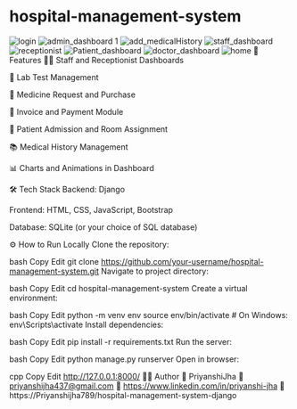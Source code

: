# hospital-management-system
![login](https://github.com/user-attachments/assets/39a96243-3e44-4d58-932a-266f43fc8491)
![admin_dashboard 1](https://github.com/user-attachments/assets/5b67d4f0-a140-4599-8bfa-45ade7a5724f)
![add_medicalHistory](https://github.com/user-attachments/assets/c1663c9a-89f5-4a67-be67-147c5c85f5d2)
![staff_dashboard](https://github.com/user-attachments/assets/f3918e35-bc50-43a5-9fc2-47ccd5d3426d)
![receptionist](https://github.com/user-attachments/assets/40eb7e4f-94ad-4e1b-aee2-6cb36f16413f)
![Patient_dashboard](https://github.com/user-attachments/assets/080798c0-66d7-412c-824d-32181abaff66)
![doctor_dashboard](https://github.com/user-attachments/assets/1abb147c-9a18-4bac-be8d-584558bb7bec)
![home](https://github.com/user-attachments/assets/1e8513c0-cf59-44cd-920e-7b145277a5f3)
🚀 Features
👨‍⚕️ Staff and Receptionist Dashboards

🧪 Lab Test Management

💊 Medicine Request and Purchase

🧾 Invoice and Payment Module

🏨 Patient Admission and Room Assignment

📚 Medical History Management

📊 Charts and Animations in Dashboard

🛠 Tech Stack
Backend: Django

Frontend: HTML, CSS, JavaScript, Bootstrap

Database: SQLite (or your choice of SQL database)

⚙️ How to Run Locally
Clone the repository:

bash
Copy
Edit
git clone https://github.com/your-username/hospital-management-system.git
Navigate to project directory:

bash
Copy
Edit
cd hospital-management-system
Create a virtual environment:

bash
Copy
Edit
python -m venv env
source env/bin/activate  # On Windows: env\Scripts\activate
Install dependencies:

bash
Copy
Edit
pip install -r requirements.txt
Run the server:

bash
Copy
Edit
python manage.py runserver
Open in browser:

cpp
Copy
Edit
http://127.0.0.1:8000/
🙋‍♀️ Author
👤 PriyanshiJha
📧 priyanshijha437@gmail.com
🔗 https://www.linkedin.com/in/priyanshi-jha
🔗 https://Priyanshijha789/hospital-management-system-django



